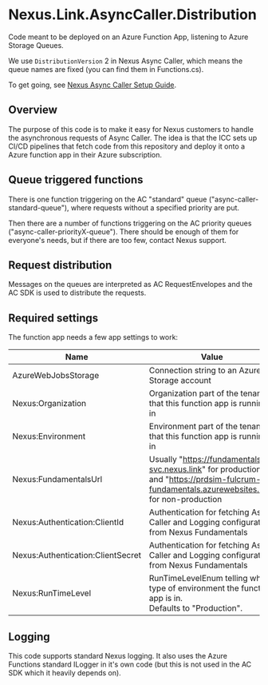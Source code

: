 # Nexus.Link.AsyncCaller.Distribution
Code meant to be deployed on an Azure Function App, listening to Azure Storage Queues.

We use `DistributionVersion` 2 in Nexus Async Caller, which means the queue names are fixed (you can find them in Functions.cs).

To get going, see [Nexus Async Caller Setup Guide](https://docs.nexus.link/docs/nexus-async-caller-setup-1-5-onwards).

## Overview
The purpose of this code is to make it easy for Nexus customers to handle the asynchronous requests of Async Caller.
The idea is that the ICC sets up CI/CD pipelines that fetch code from this repository and deploy it onto a Azure function app in their Azure subscription.

## Queue triggered functions
There is one function triggering on the AC "standard" queue ("async-caller-standard-queue"), where requests without a specified priority are put.

Then there are a number of functions triggering on the AC priority queues ("async-caller-priorityX-queue").
There should be enough of them for everyone's needs, but if there are too few, contact Nexus support.

## Request distribution
Messages on the queues are interpreted as AC RequestEnvelopes and the AC SDK is used to distribute the requests.

## Required settings
The function app needs a few app settings to work:

| Name                              | Value                                                        |
| --------------------------------- | ------------------------------------------------------------ |
| AzureWebJobsStorage               | Connection string to an Azure Storage account                |
| Nexus:Organization                | Organization part of the tenant that this function app is running in |
| Nexus:Environment                 | Environment part of the tenant that this function app is running in |
| Nexus:FundamentalsUrl             | Usually "https://fundamentals-svc.nexus.link" for production and "https://prdsim-fulcrum-fundamentals.azurewebsites.net" for non-production |
| Nexus:Authentication:ClientId     | Authentication for fetching Async Caller and Logging configuration from Nexus Fundamentals |
| Nexus:Authentication:ClientSecret | Authentication for fetching Async Caller and Logging configuration from Nexus Fundamentals |
| Nexus:RunTimeLevel                | RunTimeLevelEnum telling which type of environment the function app is in.<br />Defaults to "Production". |

## Logging

This code supports standard Nexus logging. It also uses the Azure Functions standard ILogger in it's own code (but this is not used in the AC SDK which it heavily depends on).